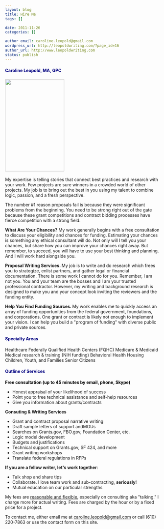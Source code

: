 ```yaml
---
layout: blog
title: Hire Me
tags: []

date: 2011-11-26 
categories: []

author_email: caroline.leopold@gmail.com
wordpress_url: http://leopoldwriting.com/?page_id=16
author_url: http://www.leopoldwriting.com
status: publish
---
```

<h4 style="text-align: left;"><strong><span style="color: #000080;">Caroline Leopold, MA, GPC</span></strong></h4>
<h4 style="text-align: left;"><a href="http://leopoldwriting.com/wp-content/uploads/2011/11/prettyme1.jpg"><img class="alignright size-medium wp-image-430" title="prettyme" src="http://leopoldwriting.com/wp-content/uploads/2011/11/prettyme1-193x300.jpg" alt="" width="193" height="300" /></a></h4>
My expertise is telling stories that connect best practices and research with your work. Few projects are sure winners in a crowded world of other projects. My job is to bring out the best in you using my talent to combine logic, passion, and a fresh perspective.

The number #1 reason proposals fail is because they were significant problems from the beginning. You need to be strong right out of the gate because these grant competitions and contract bidding processes have fierce competition with a strong field.

<strong>What Are Your Chances?</strong> My work generally begins with a free consultation to discuss your eligibility and chances for funding. Estimating your chances is something any ethical consultant will do. Not only will I tell you your chances, but share how you can improve your chances right away. But remember, to succeed, you will have to use your best thinking and planning. And I will work hard alongside you.

<strong>Proposal Writing Services. </strong>My job is to write and do research which frees you to strategize, enlist partners, and gather legal or financial documentation. There is some work I cannot do for you. Remember, I am not you. You and your team are the bosses and I am your trusted professional contractor. However, my writing and background research is designed to make you and your concept look inviting the reviewers and the funding entity.

<strong>Help You Find Funding Sources. </strong>My work enables me to quickly access an array of funding opportunities from the federal government, foundations, and corporations. One grant or contract is likely not enough to implement your vision. I can help you build a "program of funding" with diverse public and private sources.
<h4><span style="text-align: left; color: #000080;">Specialty Areas</span></h4>
Healthcare
Federally Qualified Health Centers (FQHC)
Medicare &amp; Medicaid
Medical research &amp; training (NIH funding)
Behavioral Health
Housing
Children, Youth, and Families
Senior Citizens
<h4><span style="color: #000080;">Outline of Services</span></h4>
<span style="color: #000000;"><strong>Free consultation (up to 45 minutes by email, phone, Skype)</strong></span>
<ul>
	<li>Honest appraisal of your likelihood of success</li>
	<li>Point you to free technical assistance and self-help resources</li>
	<li>Give you information about grants/contracts</li>
</ul>
<strong>Consuting &amp; Writing Services</strong>
<ul>
	<li>Grant and contract proposal narrative writing</li>
	<li>Draft sample letters of support andMOUs</li>
	<li>Searches on Grants.gov, FBO.gov, Foundation Center, etc.</li>
	<li>Logic model development</li>
	<li>Budgets and justifications</li>
	<li>Technical support on Grants.gov, SF 424, and more</li>
	<li>Grant writing workshops</li>
	<li>Translate federal regulations in RFPs</li>
</ul>
<strong>If you are a fellow writer, let's work together</strong>:
<ul>
	<li>Talk shop and share tips</li>
	<li>Collaborate. I love team work and sub-contracting, <strong>seriously</strong>!</li>
	<li>Mutual education on our particular strengths</li>
</ul>
My fees are <span style="text-decoration: underline;">reasonable and flexible</span>, especially on consulting aka "talking." I charge more for actual writing. Fees are charged by the hour or by a fixed price for a project.

To contact me, either email me at caroline.leopold@gmail.com or call (610) 220-7863 or use the contact form on this site.

<span style="color: #008000;"><strong>
</strong></span>

&nbsp;
